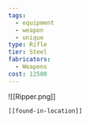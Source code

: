 ```yaml
---
tags:
  - equipment
  - weapon
  - unique
type: Rifle
tier: Steel
fabricators:
  - Weapons
cost: 12500
---
```

![[Ripper.png]]
```meta-bind-embed
[[found-in-location]]
```